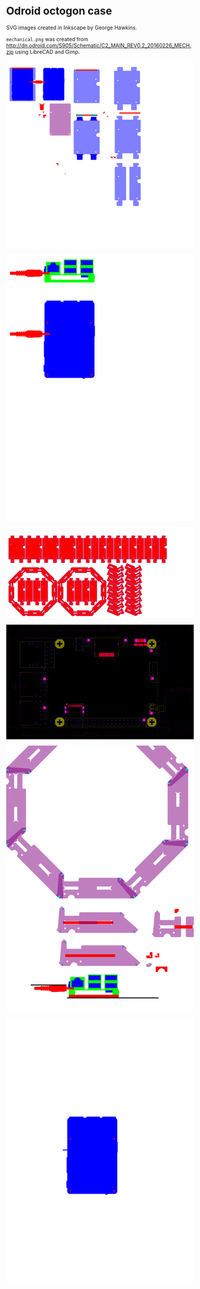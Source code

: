 Odroid octogon case
===================

SVG images created in Inkscape by George Hawkins.

`mechanical.png` was created from <http://dn.odroid.com/S905/Schematic/C2_MAIN_REV0.2_20160226_MECH.zip> using LibreCAD and Gimp.

![back plates](back-plates.svg)

![bottom and side](bottom-and-side.svg)

![final parts](final-parts.svg)

![mechanical](mechanical.png)

![octogon](octogon.svg)

![top](top.svg)
